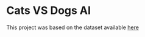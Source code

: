 # Cats VS Dogs AI

This project was based on the dataset available [here](https://www.kaggle.com/datasets/shaunthesheep/microsoft-catsvsdogs-dataset)